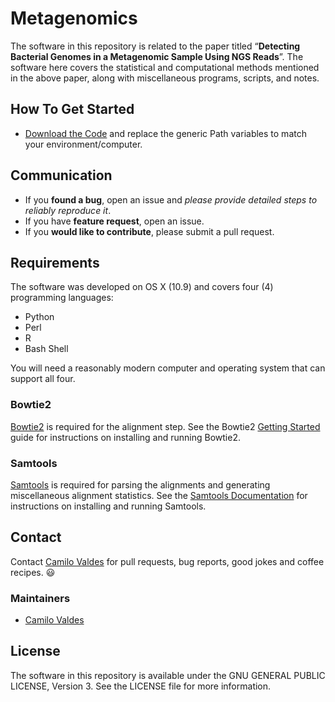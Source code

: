 Metagenomics
============

The software in this repository is related to the paper titled “**Detecting Bacterial Genomes in a Metagenomic Sample Using NGS Reads**”.  The software here covers the statistical and computational methods mentioned in the above paper, along with miscellaneous programs, scripts, and notes.

## How To Get Started

- [Download the Code](https://github.com/camilo-v/Metagenomics/archive/master.zip) and replace the generic Path variables to match your environment/computer.

## Communication

- If you **found a bug**, open an issue and _please provide detailed steps to reliably reproduce it_.
- If you have **feature request**, open an issue.
- If you **would like to contribute**, please submit a pull request.

## Requirements

The software was developed on OS X (10.9) and covers four (4) programming languages:

- Python
- Perl
- R
- Bash Shell

You will need a reasonably modern computer and operating system that can support all four.

### Bowtie2

[Bowtie2](http://bowtie-bio.sourceforge.net/bowtie2/index.shtml) is required for the alignment step.  See the Bowtie2 [Getting Started](http://bowtie-bio.sourceforge.net/bowtie2/manual.shtml#getting-started-with-bowtie-2-lambda-phage-example) guide for instructions on installing and running Bowtie2.

### Samtools

[Samtools](http://www.htslib.org/) is required for parsing the alignments and generating miscellaneous alignment statistics.  See the [Samtools Documentation](http://www.htslib.org/doc/) for instructions on installing and running Samtools. 


## Contact

Contact [Camilo Valdes](mailto:cvaldes3@miami.edu) for pull requests, bug reports, good jokes and coffee recipes. :smiley:

### Maintainers

- [Camilo Valdes](mailto:cvaldes3@miami.edu)

## License

The software in this repository is available under the GNU GENERAL PUBLIC LICENSE, Version 3.  See the LICENSE file for more information.

